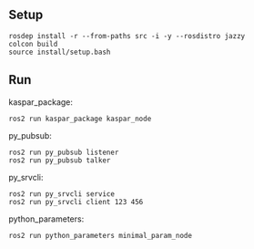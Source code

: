 ## Setup

```shell
rosdep install -r --from-paths src -i -y --rosdistro jazzy
colcon build
source install/setup.bash
```

## Run

kaspar_package:

```shell
ros2 run kaspar_package kaspar_node
```

py_pubsub:

```shell
ros2 run py_pubsub listener
ros2 run py_pubsub talker
```

py_srvcli:

```shell
ros2 run py_srvcli service
ros2 run py_srvcli client 123 456
```

python_parameters:

```shell
ros2 run python_parameters minimal_param_node
```

